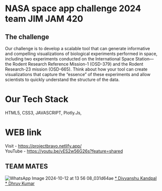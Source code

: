 # NASA space app challenge 2024 team JIM JAM 420
## The challenge
Our challenge is to develop a scalable tool that can generate informative and compelling visualizations of biological experiments performed in space, including two experiments conducted on the International Space Station—the Rodent Research Reference Mission-1 (OSD-379) and the Rodent Research-23 mission (OSD-665). Think about how your tool can create visualizations that capture the “essence” of these experiments and allow scientists to quickly understand the structure of the data.

# Our Tech Stack

HTML5,
CSS3,
JAVASCRIPT,
Plotly.Js,

# WEB link

Visit   - https://projectbravo.netlify.app/ <br>
YouTube - https://youtu.be/vES2w56G26s?feature=shared

## TEAM MATES
![WhatsApp Image 2024-10-12 at 13 56 08_031d64ae](https://github.com/user-attachments/assets/c7dd6317-7c3b-4f16-aab4-0018306be966)
<a href="https://github.com/Divyanshu901">* Divyanshu Kandpal</a> <br> <a href="https://github.com/spidey999">* Dhruv Kumar </a>


